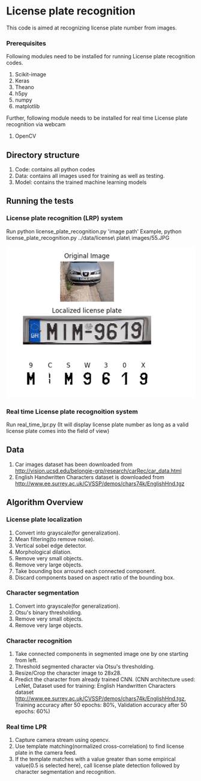 # License plate recognition

This code is aimed at recognizing license plate number from images. 

### Prerequisites
Following modules need to be installed for running License plate recognition codes.
1.  Scikit-image
2.  Keras
3.  Theano
4.  h5py
5.  numpy
6.  matplotlib

Further, following module needs to be installed for real time License plate recognition via webcam
1.  OpenCV

## Directory structure
1.  Code: contains all python codes
2.  Data: contains all images used for training as well as testing.
3.  Model: contains the trained machine learning models

## Running the tests

### License plate recognition (LRP) system
Run python license_plate_recognition.py 'image path'
Example, python license_plate_recognition.py ../data/license\ plate\ images/55.JPG

![alt text](https://github.com/SrishtiGautam/license_plate_recognition/blob/master/example.png)

### Real time License plate recognoition system
Run real_time_lpr.py 
(It will display license plate number as long as a valid license plate comes into the field of view)

## Data

1. Car images dataset has been downloaded from http://vision.ucsd.edu/belongie-grp/research/carRec/car_data.html
2. English Handwritten Characters dataset is downloaded from http://www.ee.surrey.ac.uk/CVSSP/demos/chars74k/EnglishHnd.tgz


## Algorithm Overview
### License plate localization
1. Convert into grayscale(for generalization).
2. Mean filtering(to remove noise).
3. Vertical sobel edge detector.
4. Morphological dilation.
5. Remove very small objects.
6. Remove very large objects.
7. Take bounding box arround each connected component.
8. Discard components based on aspect ratio of the bounding box.


### Character segmentation
1. Convert into grayscale(for generalization).
2. Otsu's binary thresholding.
3. Remove very small objects.
4. Remove very large objects.


### Character recognition
1. Take connected components in segmented image one by one starting from left.
2. Threshold segmented character via Otsu's thresholding.
3. Resize/Crop the character image to 28x28.
4. Predict the character from already trained CNN. (CNN architecture used: LeNet, Dataset used for training: English Handwritten Characters dataset http://www.ee.surrey.ac.uk/CVSSP/demos/chars74k/EnglishHnd.tgz, Training accuracy after 50 epochs: 80%, Validation accuracy after 50 epochs: 60%)


### Real time LPR
1. Capture camera stream using opencv.
2. Use template matching(normalized cross-correlation) to find license plate in the camera feed. 
3. If the template matches with a value greater than some empirical value(0.5 is selected here), call license plate detection followed by character segmentation and recognition.


